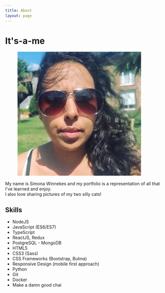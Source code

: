 ```yaml
---
title: About
layout: page
---
```


<h1>It's-a-me</h1>
<figure>
	<img src="/assets/images/profile.jpeg" class="selfie" />
</figure>

<p>My name is Simona Winnekes and my portfolio is a representation of all that I've learned and enjoy.<br />I also love sharing pictures of my two silly cats!</p>
<h2>Skills</h2>

<ul class="skill-list">
	<li>NodeJS</li>
	<li>JavaScript (ES6/ES7)</li>
	<li>TypeScript</li>
	<li>ReactJS, Redux</li>
	<li>PostgreSQL - MongoDB</li>
	<li>HTML5</li>
	<li>CSS3 (Sass)</li>
	<li>CSS Frameworks (Bootstrap, Bulma)</li>
	<li>Responsive Design (mobile first approach)</li>
	<li>Python</li>
	<li>Git</li>
	<li>Docker</li>
	<li>Make a damn good chai</li>
</ul>
